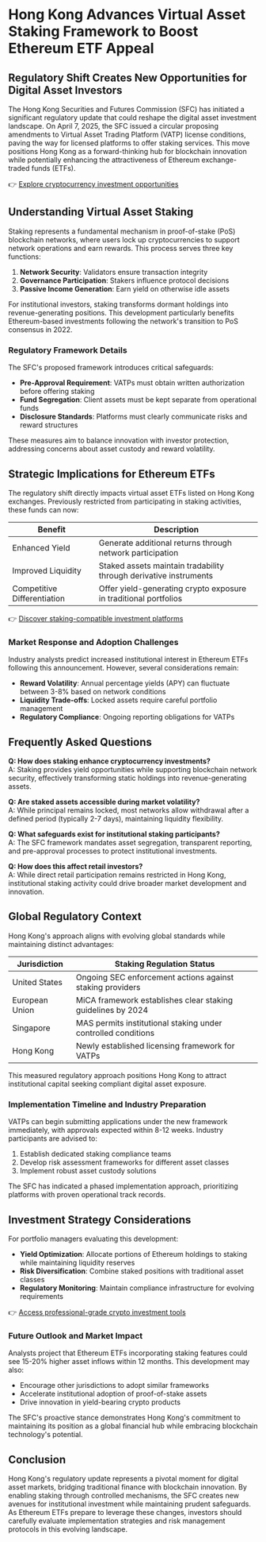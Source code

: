 # Hong Kong Advances Virtual Asset Staking Framework to Boost Ethereum ETF Appeal  

## Regulatory Shift Creates New Opportunities for Digital Asset Investors  

The Hong Kong Securities and Futures Commission (SFC) has initiated a significant regulatory update that could reshape the digital asset investment landscape. On April 7, 2025, the SFC issued a circular proposing amendments to Virtual Asset Trading Platform (VATP) license conditions, paving the way for licensed platforms to offer staking services. This move positions Hong Kong as a forward-thinking hub for blockchain innovation while potentially enhancing the attractiveness of Ethereum exchange-traded funds (ETFs).  

👉 [Explore cryptocurrency investment opportunities](https://bit.ly/okx-bonus)  

## Understanding Virtual Asset Staking  

Staking represents a fundamental mechanism in proof-of-stake (PoS) blockchain networks, where users lock up cryptocurrencies to support network operations and earn rewards. This process serves three key functions:  

1. **Network Security**: Validators ensure transaction integrity  
2. **Governance Participation**: Stakers influence protocol decisions  
3. **Passive Income Generation**: Earn yield on otherwise idle assets  

For institutional investors, staking transforms dormant holdings into revenue-generating positions. This development particularly benefits Ethereum-based investments following the network's transition to PoS consensus in 2022.  

### Regulatory Framework Details  

The SFC's proposed framework introduces critical safeguards:  
- **Pre-Approval Requirement**: VATPs must obtain written authorization before offering staking  
- **Fund Segregation**: Client assets must be kept separate from operational funds  
- **Disclosure Standards**: Platforms must clearly communicate risks and reward structures  

These measures aim to balance innovation with investor protection, addressing concerns about asset custody and reward volatility.  

## Strategic Implications for Ethereum ETFs  

The regulatory shift directly impacts virtual asset ETFs listed on Hong Kong exchanges. Previously restricted from participating in staking activities, these funds can now:  

| Benefit | Description |  
|---------|-------------|  
| Enhanced Yield | Generate additional returns through network participation |  
| Improved Liquidity | Staked assets maintain tradability through derivative instruments |  
| Competitive Differentiation | Offer yield-generating crypto exposure in traditional portfolios |  

👉 [Discover staking-compatible investment platforms](https://bit.ly/okx-bonus)  

### Market Response and Adoption Challenges  

Industry analysts predict increased institutional interest in Ethereum ETFs following this announcement. However, several considerations remain:  
- **Reward Volatility**: Annual percentage yields (APY) can fluctuate between 3-8% based on network conditions  
- **Liquidity Trade-offs**: Locked assets require careful portfolio management  
- **Regulatory Compliance**: Ongoing reporting obligations for VATPs  

## Frequently Asked Questions  

**Q: How does staking enhance cryptocurrency investments?**  
A: Staking provides yield opportunities while supporting blockchain network security, effectively transforming static holdings into revenue-generating assets.  

**Q: Are staked assets accessible during market volatility?**  
A: While principal remains locked, most networks allow withdrawal after a defined period (typically 2-7 days), maintaining liquidity flexibility.  

**Q: What safeguards exist for institutional staking participants?**  
A: The SFC framework mandates asset segregation, transparent reporting, and pre-approval processes to protect institutional investments.  

**Q: How does this affect retail investors?**  
A: While direct retail participation remains restricted in Hong Kong, institutional staking activity could drive broader market development and innovation.  

## Global Regulatory Context  

Hong Kong's approach aligns with evolving global standards while maintaining distinct advantages:  

| Jurisdiction | Staking Regulation Status |  
|--------------|---------------------------|  
| United States | Ongoing SEC enforcement actions against staking providers |  
| European Union | MiCA framework establishes clear staking guidelines by 2024 |  
| Singapore | MAS permits institutional staking under controlled conditions |  
| Hong Kong | Newly established licensing framework for VATPs |  

This measured regulatory approach positions Hong Kong to attract institutional capital seeking compliant digital asset exposure.  

### Implementation Timeline and Industry Preparation  

VATPs can begin submitting applications under the new framework immediately, with approvals expected within 8-12 weeks. Industry participants are advised to:  

1. Establish dedicated staking compliance teams  
2. Develop risk assessment frameworks for different asset classes  
3. Implement robust asset custody solutions  

The SFC has indicated a phased implementation approach, prioritizing platforms with proven operational track records.  

## Investment Strategy Considerations  

For portfolio managers evaluating this development:  
- **Yield Optimization**: Allocate portions of Ethereum holdings to staking while maintaining liquidity reserves  
- **Risk Diversification**: Combine staked positions with traditional asset classes  
- **Regulatory Monitoring**: Maintain compliance infrastructure for evolving requirements  

👉 [Access professional-grade crypto investment tools](https://bit.ly/okx-bonus)  

### Future Outlook and Market Impact  

Analysts project that Ethereum ETFs incorporating staking features could see 15-20% higher asset inflows within 12 months. This development may also:  
- Encourage other jurisdictions to adopt similar frameworks  
- Accelerate institutional adoption of proof-of-stake assets  
- Drive innovation in yield-bearing crypto products  

The SFC's proactive stance demonstrates Hong Kong's commitment to maintaining its position as a global financial hub while embracing blockchain technology's potential.  

## Conclusion  

Hong Kong's regulatory update represents a pivotal moment for digital asset markets, bridging traditional finance with blockchain innovation. By enabling staking through controlled mechanisms, the SFC creates new avenues for institutional investment while maintaining prudent safeguards. As Ethereum ETFs prepare to leverage these changes, investors should carefully evaluate implementation strategies and risk management protocols in this evolving landscape.